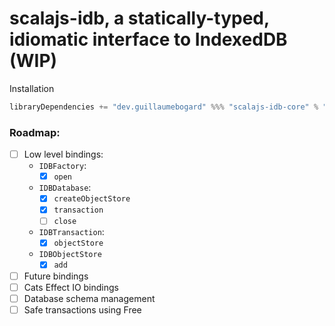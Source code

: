 # scalajs-idb, a statically-typed, idiomatic interface to IndexedDB (WIP)

Installation

```scala
libraryDependencies += "dev.guillaumebogard" %%% "scalajs-idb-core" % "0.1.0"
```

### Roadmap:

- [ ] Low level bindings:
  - `IDBFactory`:
    - [x] `open`
  - `IDBDatabase`:
    - [x] `createObjectStore`
    - [x] `transaction`
    - [ ] `close`
  - `IDBTransaction`:
    - [x] `objectStore`
  - `IDBObjectStore`
    - [x] `add`
- [ ] Future bindings
- [ ] Cats Effect IO bindings 
- [ ] Database schema management
- [ ] Safe transactions using Free

